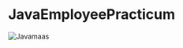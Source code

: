 # JavaEmployeePracticum
![Javamaas](https://user-images.githubusercontent.com/89706915/196144369-7f6dfdaf-7553-433a-8d07-9721815b8187.JPG)
